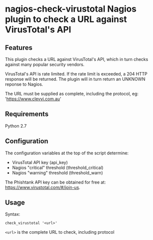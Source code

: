 # nagios-check-virustotal Nagios plugin to check a URL against VirusTotal's API

Features
--------

This plugin checks a URL against VirusTotal's API, which in turn checks against many popular security vendors.

VirusTotal's API is rate limited. If the rate limit is exceeded, a 204 HTTP response will be returned. The plugin will in turn return an UNKNOWN reponse to Nagios.

The URL must be supplied as complete, including the protocol, eg: 'https://www.clevvi.com.au'


Requirements
------------

Python 2.7


Configuration
-----

The configuration variables at the top of the script determine:

* VirusTotal API key (api_key)
* Nagios "critical" threshold (threshold_critical)
* Nagios "warning" threshold (threshold_warn)

The Phishtank API key can be obtained for free at: https://www.virustotal.com/#/join-us.


Usage
-----

Syntax:

	check_virustotal '<url>'

`<url>` is the complete URL to check, including protocol

